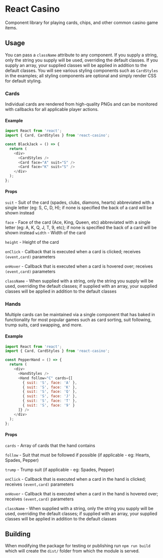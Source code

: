 # React Casino

Component library for playing cards, chips, and other common casino game items.

## Usage

You can pass a `className` attribute to any component. If you supply a string, only the string you supply will be used, overriding the default classes. If you supply an array, your supplied classes will be applied in addition to the default classes. You will see various styling components such as `CardStyles` in the examples; all styling components are optional and simply render CSS for default styling.

### Cards

Individual cards are rendered from high-quality PNGs and can be monitored with callbacks for all applicable player actions.

#### Example

```js
import React from 'react';
import { Card, CardStyles } from 'react-casino';

const BlackJack = () => {
  return (
    <div>
      <CardStyles />
      <Card face="A" suit="S" />
      <Card face="K" suit="S" />
    </div>
  );
};
```

#### Props

`suit` - Suit of the card (spades, clubs, diamons, hearts) abbreviated with a single letter (eg: S, C, D, H); if none is specified the back of a card will be shown instead

`face` - Face of the card (Ace, King, Queen, etc) abbreviated with a single letter (eg: A, K, Q, J, T, 9, etc); if none is specified the back of a card will be shown instead
`width` - Width of the card

`height` - Height of the card

`onClick` - Callback that is executed when a card is clicked; receives `(event,card)` parameters

`onHover` - Callback that is executed when a card is hovered over; receives `(event,card)` parameters

`className` - When supplied with a string, only the string you supply will be used, overriding the default classes; if supplied with an array, your supplied classes will be applied in addition to the default classes

### Hands

Multiple cards can be maintained via a single component that has baked in functionality for most popular games such as card sorting, suit following, trump suits, card swapping, and more.

#### Example

```js
import React from 'react';
import { Card, CardStyles } from 'react-casino';

const PepperHand = () => {
  return (
    <div>
      <HandStyles />
      <Hand follow="C" cards={[
        { suit: 'S', face: 'A' },
        { suit: 'S', face: 'K' },
        { suit: 'S', face: 'Q' },
        { suit: 'S', face: 'J' },
        { suit: 'S', face: 'T' },
        { suit: 'S', face: '9' }
      ]} />
    </div>
  );
};
```

#### Props

`cards` - Array of cards that the hand contains

`follow` - Suit that must be followed if possible (if applicable - eg: Hearts, Spades, Pepper)

`trump` - Trump suit (if applicable - eg: Spades, Pepper)

`onClick` - Callback that is executed when a card in the hand is clicked; receives `(event,card)` parameters

`onHover` - Callback that is executed when a card in the hand is hovered over; receives `(event,card)` parameters

`className` - When supplied with a string, only the string you supply will be used, overriding the default classes; if supplied with an array, your supplied classes will be applied in addition to the default classes

## Building

When modifying the package for testing or publishing run `npm run build` which will create the `dist/` folder from which the module is served.
